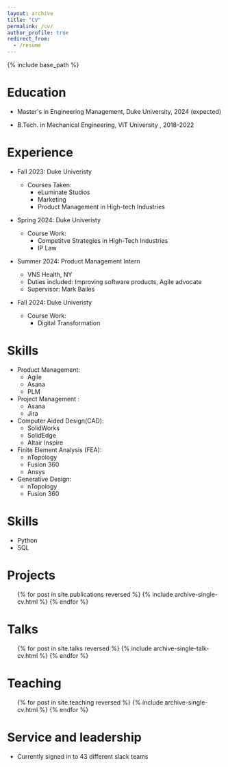 ```yaml
---
layout: archive
title: "CV"
permalink: /cv/
author_profile: true
redirect_from:
  - /resume
---
```


{% include base_path %}

Education
======
* Master's in Engineering Management, Duke University, 2024 (expected)
<!-- * M.S. in Jekyll, GitHub University, 2014 -->
* B.Tech. in Mechanical Engineering, VIT University , 2018-2022

Experience 
======
* Fall 2023: Duke Univeristy
  * Courses Taken:
    * eLuminate Studios
    * Marketing
    * Product Management in High-tech Industries

* Spring 2024: Duke Univeristy
  * Course Work:
    * Competitve Strategies in High-Tech Industries
    * IP Law

* Summer 2024: Product Management Intern
  * VNS Health, NY
  * Duties included: Improving software products, Agile advocate
  * Supervisor: Mark Bailes

* Fall 2024: Duke Univeristy
  * Course Work: 
    * Digital Transformation


Skills
======

* Product Management:
  * Agile
  * Asana
  * PLM
* Project Management :
  * Asana
  * Jira
* Computer Aided Design(CAD):
  * SolidWorks
  * SolidEdge
  * Altair Inspire
* Finite Element Analysis (FEA):
  * nTopology
  * Fusion 360
  * Ansys 
* Generative Design:
  * nTopology
  * Fusion 360

Skills
======
* Python
* SQL

Projects
======
  <ul>{% for post in site.publications reversed %}
    {% include archive-single-cv.html %}
  {% endfor %}</ul>
  
Talks
======
  <ul>{% for post in site.talks reversed %}
    {% include archive-single-talk-cv.html  %}
  {% endfor %}</ul>
  
Teaching
======
  <ul>{% for post in site.teaching reversed %}
    {% include archive-single-cv.html %}
  {% endfor %}</ul>
  
Service and leadership
======
* Currently signed in to 43 different slack teams
